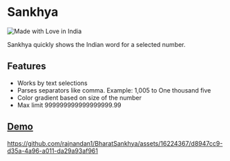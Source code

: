 # Sankhya

![Made with Love in India](https://madewithlove.org.in/badge.svg)

Sankhya quickly shows the Indian word for a selected number.

## Features

- Works by text selections
- Parses separators like comma. Example: 1,005 to One thousand five
- Color gradient based on size of the number
- Max limit 999999999999999999.99


## [Demo](https://rajnandan1.github.io/Sankhya/)

https://github.com/rajnandan1/BharatSankhya/assets/16224367/d8947cc9-d35a-4a96-a011-da29a93af961

